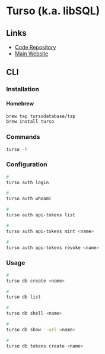 # Turso (k.a. libSQL)

## Links

- [Code Repository](https://github.com/tursodatabase/libsql)
- [Main Website](https://turso.tech)

<!--
https://github.com/libsql/libsql
-->

## CLI

### Installation

#### Homebrew

```sh
brew tap tursodatabase/tap
brew install turso
```

<!--
brew tap libsql/sqld
brew install sqld
-->

### Commands

```sh
turso -h
```

### Configuration

```sh
#
turso auth login

#
turso auth whoami

#
turso auth api-tokens list

#
turso auth api-tokens mint <name>

#
turso auth api-tokens revoke <name>
```

<!--
turso config set <key> <value>
-->

### Usage

```sh
#
turso db create <name>

#
turso db list

#
turso db shell <name>

#
turso db show --url <name>

#
turso db tokens create <name>
```
